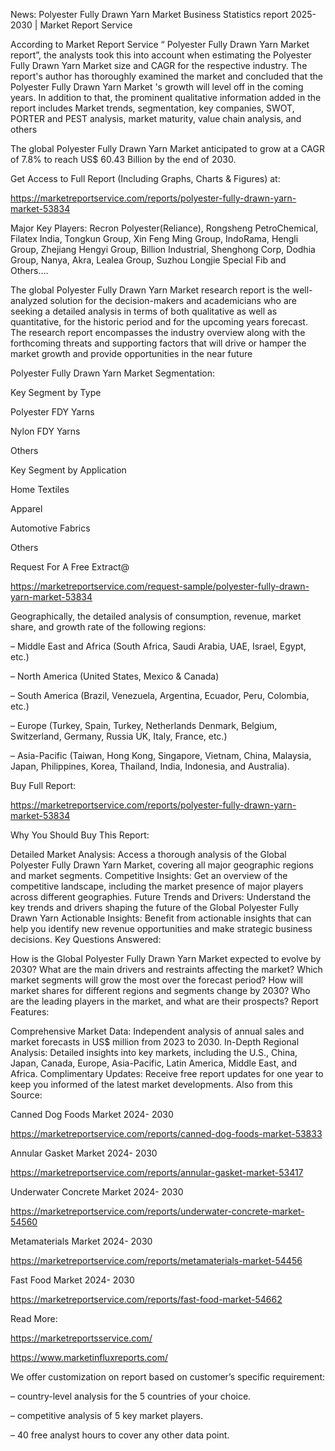 News: Polyester Fully Drawn Yarn Market Business Statistics report 2025-2030 | Market Report Service

According to Market Report Service “ Polyester Fully Drawn Yarn Market report”, the analysts took this into account when estimating the Polyester Fully Drawn Yarn Market size and CAGR for the respective industry. The report's author has thoroughly examined the market and concluded that the Polyester Fully Drawn Yarn Market 's growth will level off in the coming years. In addition to that, the prominent qualitative information added in the report includes Market trends, segmentation, key companies, SWOT, PORTER and PEST analysis, market maturity, value chain analysis, and others

The global Polyester Fully Drawn Yarn Market anticipated to grow at a CAGR of 7.8% to reach US$ 60.43 Billion by the end of 2030.

Get Access to Full Report (Including Graphs, Charts & Figures) at:

https://marketreportservice.com/reports/polyester-fully-drawn-yarn-market-53834

Major Key Players: Recron Polyester(Reliance), Rongsheng PetroChemical, Filatex India, Tongkun Group, Xin Feng Ming Group, IndoRama, Hengli Group, Zhejiang Hengyi Group,  Billion Industrial, Shenghong Corp, Dodhia Group, Nanya, Akra, Lealea Group, Suzhou Longjie Special Fib and Others….

The global Polyester Fully Drawn Yarn Market research report is the well-analyzed solution for the decision-makers and academicians who are seeking a detailed analysis in terms of both qualitative as well as quantitative, for the historic period and for the upcoming years forecast. The research report encompasses the industry overview along with the forthcoming threats and supporting factors that will drive or hamper the market growth and provide opportunities in the near future

Polyester Fully Drawn Yarn Market Segmentation:

Key Segment by Type

Polyester FDY Yarns

Nylon FDY Yarns

Others

Key Segment by Application

Home Textiles

Apparel

Automotive Fabrics

Others

Request For A Free Extract@

https://marketreportservice.com/request-sample/polyester-fully-drawn-yarn-market-53834

Geographically, the detailed analysis of consumption, revenue, market share, and growth rate of the following regions:

– Middle East and Africa (South Africa, Saudi Arabia, UAE, Israel, Egypt, etc.)

– North America (United States, Mexico & Canada)

– South America (Brazil, Venezuela, Argentina, Ecuador, Peru, Colombia, etc.)

– Europe (Turkey, Spain, Turkey, Netherlands Denmark, Belgium, Switzerland, Germany, Russia UK, Italy, France, etc.)

– Asia-Pacific (Taiwan, Hong Kong, Singapore, Vietnam, China, Malaysia, Japan, Philippines, Korea, Thailand, India, Indonesia, and Australia).

Buy Full Report:

https://marketreportservice.com/reports/polyester-fully-drawn-yarn-market-53834

Why You Should Buy This Report:

Detailed Market Analysis: Access a thorough analysis of the Global Polyester Fully Drawn Yarn Market, covering all major geographic regions and market segments.
Competitive Insights: Get an overview of the competitive landscape, including the market presence of major players across different geographies.
Future Trends and Drivers: Understand the key trends and drivers shaping the future of the Global Polyester Fully Drawn Yarn
Actionable Insights: Benefit from actionable insights that can help you identify new revenue opportunities and make strategic business decisions.
Key Questions Answered:

How is the Global Polyester Fully Drawn Yarn Market expected to evolve by 2030?
What are the main drivers and restraints affecting the market?
Which market segments will grow the most over the forecast period?
How will market shares for different regions and segments change by 2030?
Who are the leading players in the market, and what are their prospects?
Report Features:

Comprehensive Market Data: Independent analysis of annual sales and market forecasts in US$ million from 2023 to 2030.
In-Depth Regional Analysis: Detailed insights into key markets, including the U.S., China, Japan, Canada, Europe, Asia-Pacific, Latin America, Middle East, and Africa.
Complimentary Updates: Receive free report updates for one year to keep you informed of the latest market developments.
Also from this Source:

Canned Dog Foods Market 2024- 2030

https://marketreportservice.com/reports/canned-dog-foods-market-53833

Annular Gasket Market 2024- 2030

https://marketreportservice.com/reports/annular-gasket-market-53417

Underwater Concrete Market 2024- 2030

https://marketreportservice.com/reports/underwater-concrete-market-54560

Metamaterials Market 2024- 2030

https://marketreportservice.com/reports/metamaterials-market-54456

Fast Food Market 2024- 2030

https://marketreportservice.com/reports/fast-food-market-54662

Read More:

https://marketreportsservice.com/

https://www.marketinfluxreports.com/

We offer customization on report based on customer’s specific requirement:

– country-level analysis for the 5 countries of your choice.

– competitive analysis of 5 key market players.

– 40 free analyst hours to cover any other data point.
